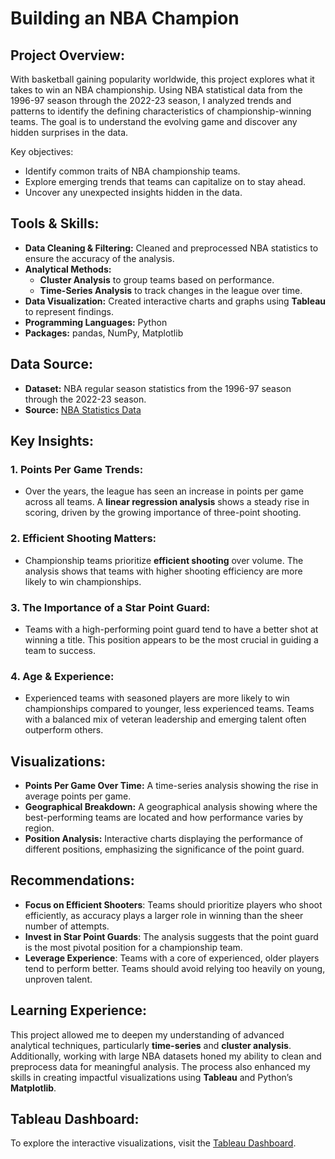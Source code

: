 # **Building an NBA Champion**

## Project Overview:
With basketball gaining popularity worldwide, this project explores what it takes to win an NBA championship. Using NBA statistical data from the 1996-97 season through the 2022-23 season, I analyzed trends and patterns to identify the defining characteristics of championship-winning teams. The goal is to understand the evolving game and discover any hidden surprises in the data.

Key objectives:
- Identify common traits of NBA championship teams.
- Explore emerging trends that teams can capitalize on to stay ahead.
- Uncover any unexpected insights hidden in the data.

## Tools & Skills:
- **Data Cleaning & Filtering:** Cleaned and preprocessed NBA statistics to ensure the accuracy of the analysis.
- **Analytical Methods:** 
    - **Cluster Analysis** to group teams based on performance.
    - **Time-Series Analysis** to track changes in the league over time.
- **Data Visualization:** Created interactive charts and graphs using **Tableau** to represent findings.
- **Programming Languages:** Python
- **Packages:** pandas, NumPy, Matplotlib

## Data Source:
- **Dataset:** NBA regular season statistics from the 1996-97 season through the 2022-23 season.
- **Source:** [NBA Statistics Data](#)

## Key Insights:
### 1. **Points Per Game Trends**:
   - Over the years, the league has seen an increase in points per game across all teams. A **linear regression analysis** shows a steady rise in scoring, driven by the growing importance of three-point shooting.

### 2. **Efficient Shooting Matters**:
   - Championship teams prioritize **efficient shooting** over volume. The analysis shows that teams with higher shooting efficiency are more likely to win championships.

### 3. **The Importance of a Star Point Guard**:
   - Teams with a high-performing point guard tend to have a better shot at winning a title. This position appears to be the most crucial in guiding a team to success.

### 4. **Age & Experience**:
   - Experienced teams with seasoned players are more likely to win championships compared to younger, less experienced teams. Teams with a balanced mix of veteran leadership and emerging talent often outperform others.

## Visualizations:
- **Points Per Game Over Time:** A time-series analysis showing the rise in average points per game.
- **Geographical Breakdown:** A geographical analysis showing where the best-performing teams are located and how performance varies by region.
- **Position Analysis:** Interactive charts displaying the performance of different positions, emphasizing the significance of the point guard.

## Recommendations:
- **Focus on Efficient Shooters**: Teams should prioritize players who shoot efficiently, as accuracy plays a larger role in winning than the sheer number of attempts.
- **Invest in Star Point Guards**: The analysis suggests that the point guard is the most pivotal position for a championship team.
- **Leverage Experience**: Teams with a core of experienced, older players tend to perform better. Teams should avoid relying too heavily on young, unproven talent.

## Learning Experience:
This project allowed me to deepen my understanding of advanced analytical techniques, particularly **time-series** and **cluster analysis**. Additionally, working with large NBA datasets honed my ability to clean and preprocess data for meaningful analysis. The process also enhanced my skills in creating impactful visualizations using **Tableau** and Python’s **Matplotlib**.

## Tableau Dashboard:
To explore the interactive visualizations, visit the [Tableau Dashboard](#).
